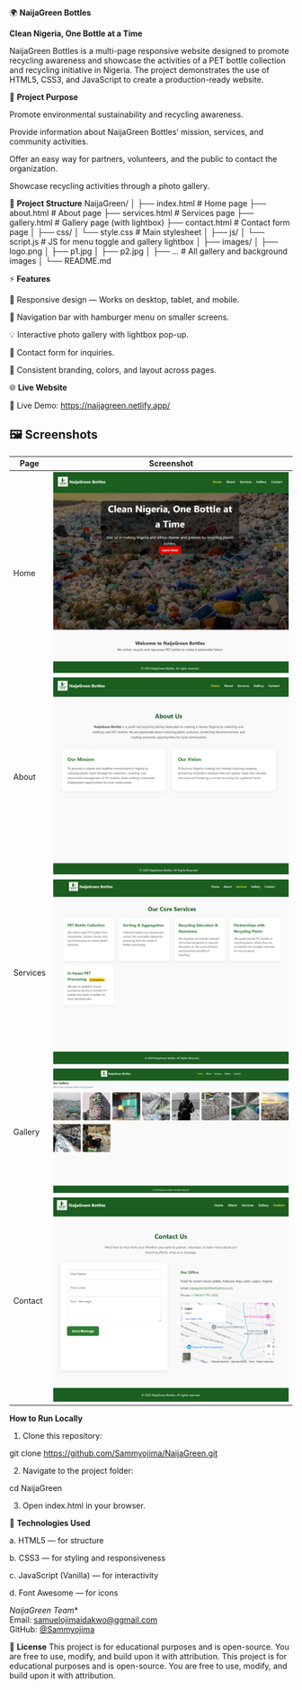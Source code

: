 🌍 **NaijaGreen Bottles**

**Clean Nigeria, One Bottle at a Time**

NaijaGreen Bottles is a multi-page responsive website designed to promote recycling awareness and showcase the activities of a PET bottle collection and recycling initiative in Nigeria. The project demonstrates the use of HTML5, CSS3, and JavaScript to create a production-ready website.

🎯 **Project Purpose**

Promote environmental sustainability and recycling awareness.

Provide information about NaijaGreen Bottles’ mission, services, and community activities.

Offer an easy way for partners, volunteers, and the public to contact the organization.

Showcase recycling activities through a photo gallery.

📁 **Project Structure**
NaijaGreen/
│
├── index.html          # Home page
├── about.html           # About page
├── services.html        # Services page
├── gallery.html         # Gallery page (with lightbox)
├── contact.html         # Contact form page
│
├── css/
│   └── style.css         # Main stylesheet
│
├── js/
│   └── script.js         # JS for menu toggle and gallery lightbox
│
├── images/
│   ├── logo.png
│   ├── p1.jpg
│   ├── p2.jpg
│   ├── ...               # All gallery and background images
│
└── README.md

⚡ **Features**

📱 Responsive design — Works on desktop, tablet, and mobile.

🧭 Navigation bar with hamburger menu on smaller screens.

💡 Interactive photo gallery with lightbox pop-up.

📩 Contact form for inquiries.

🎨 Consistent branding, colors, and layout across pages.

🌐 **Live Website**

🔗 Live Demo: https://naijagreen.netlify.app/

## 🖼️ Screenshots



 Page         | Screenshot |
|--------------|-------------|
| Home          | ![Home Page](images/screenshots/home.png) |
| About         | ![About Page](images/screenshots/about.png) |
| Services      | ![Services Page](images/screenshots/services.png) |
| Gallery       | ![Gallery Page](images/screenshots/gallery.png) |
| Contact       | ![Contact Page](images/screenshots/contact.png) |


**How to Run Locally**

1. Clone this repository:

git clone https://github.com/Sammyojima/NaijaGreen.git


2. Navigate to the project folder:

cd NaijaGreen


3. Open index.html in your browser.

📌 **Technologies Used**

a. HTML5 — for structure

b. CSS3 — for styling and responsiveness

c. JavaScript (Vanilla) — for interactivity

d. Font Awesome — for icons

*NaijaGreen Team**  
Email: samuelojimaidakwo@ggmail.com  
GitHub: [@Sammyojima](https://github.com/Sammyojima)

📄 **License**
This project is for educational purposes and is open-source.
You are free to use, modify, and build upon it with attribution.
This project is for educational purposes and is open-source.
You are free to use, modify, and build upon it with attribution.
